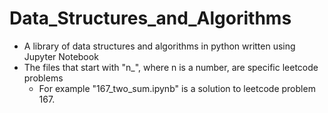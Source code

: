 # Data_Structures_and_Algorithms
- A library of data structures and algorithms in python written using Jupyter Notebook
- The files that start with "n_", where n is a number, are specific leetcode problems
    - For example "167_two_sum.ipynb" is a solution to leetcode problem 167.
